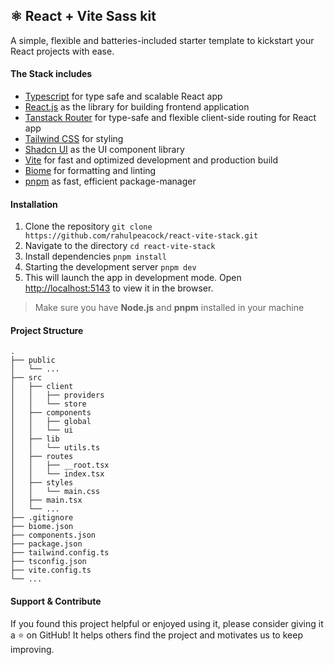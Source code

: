 ## ⚛️ React + Vite Sass kit
A simple, flexible and batteries-included starter template to kickstart your React projects with ease.

#### The Stack includes
- [Typescript](https://www.typescriptlang.org/) for type safe and scalable React app
- [React.js](https://react.dev/) as the library for building frontend application
- [Tanstack Router](https://tanstack.com/router/latest) for type-safe and flexible client-side routing for React app
- [Tailwind CSS](https://tailwindcss.com/) for styling
- [Shadcn UI](https://ui.shadcn.com/) as the UI component library
- [Vite](https://vitejs.dev/guide/) for fast and optimized development and production build
- [Biome](https://biomejs.dev/) for formatting and linting
- [pnpm](https://pnpm.io/) as fast, efficient package-manager

#### Installation
1. Clone the repository ```git clone https://github.com/rahulpeacock/react-vite-stack.git```
2. Navigate to the directory ```cd react-vite-stack```
3. Install dependencies ```pnpm install```
4. Starting the development server ```pnpm dev```
5. This will launch the app in development mode. Open [http://localhost:5143](http://localhost:5143) to view it in the browser.

> Make sure you have __Node.js__ and __pnpm__ installed in your machine

#### Project Structure
```
.
├── public
│   └── ...
├── src
│   ├── client
│   │   ├── providers
│   │   └── store
│   ├── components
│   │   ├── global
│   │   └── ui
│   ├── lib
│   │   └── utils.ts
│   ├── routes
│   │   ├── __root.tsx
│   │   └── index.tsx
│   ├── styles
│   │   └── main.css
│   ├── main.tsx
│   └── ...
├── .gitignore
├── biome.json
├── components.json
├── package.json
├── tailwind.config.ts
├── tsconfig.json
├── vite.config.ts
└── ...
```

#### Support & Contribute
If you found this project helpful or enjoyed using it, please consider giving it a ⭐️ on GitHub! It helps others find the project and motivates us to keep improving.
